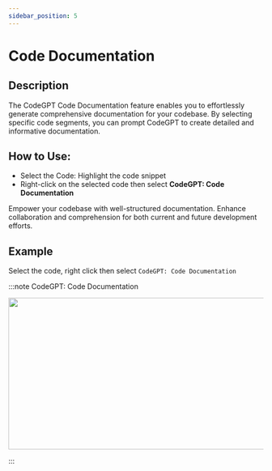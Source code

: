 ```yaml
---
sidebar_position: 5
---
```


# Code Documentation

## Description
The CodeGPT Code Documentation feature enables you to effortlessly generate comprehensive documentation for your codebase. By selecting specific code segments, you can prompt CodeGPT to create detailed and informative documentation.

## How to Use:
- Select the Code: Highlight the code snippet
- Right-click on the selected code then select **CodeGPT: Code Documentation**

Empower your codebase with well-structured documentation. Enhance collaboration and comprehension for both current and future development efforts.

## Example
Select the code, right click then select `CodeGPT: Code Documentation`

:::note CodeGPT: Code Documentation
<p align="center">
  <img width="550" height="300" src="https://github.com/davila7/code-gpt-docs/assets/6216945/33987e8d-e921-402e-a32e-8f33a437f9de" />
</p>
:::



